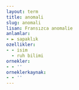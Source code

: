 ```yaml
---
layout: term
title: anomali
slug: anomali
lisan: Fransızca anomalie
anlamlar:
- ► sapaklık
ozellikler:
- - isim
  - ruh bilimi
ornekler:
- - ''
orneklerkaynak:
- - ''
---
```

